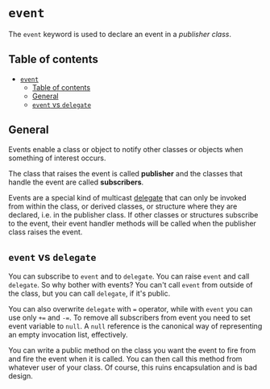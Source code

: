 # `event`

The `event` keyword is used to declare an event in a *publisher class*.

## Table of contents

- [`event`](#event)
  - [Table of contents](#table-of-contents)
  - [General](#general)
  - [`event` vs `delegate`](#event-vs-delegate)

## General

Events enable a class or object to notify other classes or objects when something of interest occurs.

The class that raises the event is called **publisher** and the classes that handle the event are called **subscribers**.

Events are a special kind of multicast [delegate](/csharp/types/delegate.md) that can only be invoked from within the class, or derived classes, or structure where they are declared, i.e. in the publisher class. If other classes or structures subscribe to the event, their event handler methods will be called when the publisher class raises the event.

## `event` vs `delegate`

You can subscribe to `event` and to `delegate`. You can raise `event` and call `delegate`. So why bother with events? You can't call `event` from outside of the class, but you can call `delegate`, if it's public.

You can also overwrite `delegate` with `=` operator, while with `event` you can use only `+=` and `-=`. To remove all subscribers from event you need to set event variable to `null`. A `null` reference is the canonical way of representing an empty invocation list, effectively.

You can write a public method on the class you want the event to fire from and fire the event when it is called. You can then call this method from whatever user of your class. Of course, this ruins encapsulation and is bad design.
